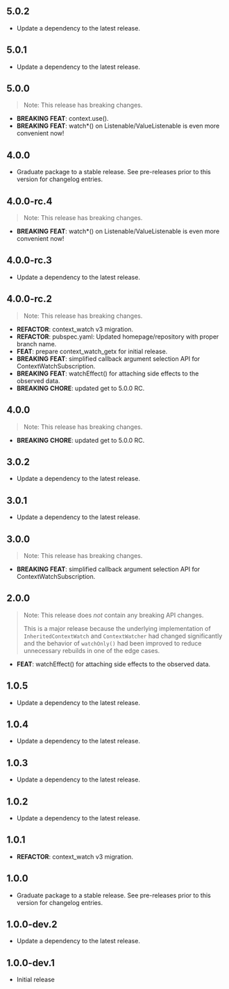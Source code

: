 ## 5.0.2

 - Update a dependency to the latest release.

## 5.0.1

 - Update a dependency to the latest release.

## 5.0.0

> Note: This release has breaking changes.

 - **BREAKING** **FEAT**: context.use().
 - **BREAKING** **FEAT**: watch*() on Listenable/ValueListenable is even more convenient now!

## 4.0.0

 - Graduate package to a stable release. See pre-releases prior to this version for changelog entries.

## 4.0.0-rc.4

> Note: This release has breaking changes.

 - **BREAKING** **FEAT**: watch*() on Listenable/ValueListenable is even more convenient now!

## 4.0.0-rc.3

 - Update a dependency to the latest release.

## 4.0.0-rc.2

> Note: This release has breaking changes.

 - **REFACTOR**: context_watch v3 migration.
 - **REFACTOR**: pubspec.yaml: Updated homepage/repository with proper branch name.
 - **FEAT**: prepare context_watch_getx for initial release.
 - **BREAKING** **FEAT**: simplified callback argument selection API for ContextWatchSubscription.
 - **BREAKING** **FEAT**: watchEffect() for attaching side effects to the observed data.
 - **BREAKING** **CHORE**: updated get to 5.0.0 RC.

## 4.0.0

> Note: This release has breaking changes.

 - **BREAKING** **CHORE**: updated get to 5.0.0 RC.

## 3.0.2

 - Update a dependency to the latest release.

## 3.0.1

 - Update a dependency to the latest release.

## 3.0.0

> Note: This release has breaking changes.

 - **BREAKING** **FEAT**: simplified callback argument selection API for ContextWatchSubscription.

## 2.0.0

> Note: This release does *not* contain any breaking API changes.
>
> This is a major release because the underlying implementation of
> `InheritedContextWatch` and `ContextWatcher` had changed significantly and
> the behavior of `watchOnly()` had been improved to reduce unnecessary rebuilds
> in one of the edge cases.

 - **FEAT**: watchEffect() for attaching side effects to the observed data.

## 1.0.5

 - Update a dependency to the latest release.

## 1.0.4

 - Update a dependency to the latest release.

## 1.0.3

 - Update a dependency to the latest release.

## 1.0.2

 - Update a dependency to the latest release.

## 1.0.1

 - **REFACTOR**: context_watch v3 migration.

## 1.0.0

 - Graduate package to a stable release. See pre-releases prior to this version for changelog entries.

## 1.0.0-dev.2

 - Update a dependency to the latest release.

## 1.0.0-dev.1

* Initial release
